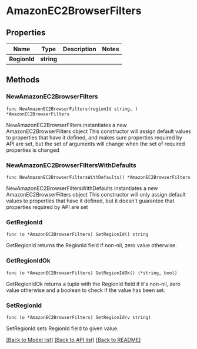 # AmazonEC2BrowserFilters

## Properties

Name | Type | Description | Notes
------------ | ------------- | ------------- | -------------
**RegionId** | **string** |  | 

## Methods

### NewAmazonEC2BrowserFilters

`func NewAmazonEC2BrowserFilters(regionId string, ) *AmazonEC2BrowserFilters`

NewAmazonEC2BrowserFilters instantiates a new AmazonEC2BrowserFilters object
This constructor will assign default values to properties that have it defined,
and makes sure properties required by API are set, but the set of arguments
will change when the set of required properties is changed

### NewAmazonEC2BrowserFiltersWithDefaults

`func NewAmazonEC2BrowserFiltersWithDefaults() *AmazonEC2BrowserFilters`

NewAmazonEC2BrowserFiltersWithDefaults instantiates a new AmazonEC2BrowserFilters object
This constructor will only assign default values to properties that have it defined,
but it doesn't guarantee that properties required by API are set

### GetRegionId

`func (o *AmazonEC2BrowserFilters) GetRegionId() string`

GetRegionId returns the RegionId field if non-nil, zero value otherwise.

### GetRegionIdOk

`func (o *AmazonEC2BrowserFilters) GetRegionIdOk() (*string, bool)`

GetRegionIdOk returns a tuple with the RegionId field if it's non-nil, zero value otherwise
and a boolean to check if the value has been set.

### SetRegionId

`func (o *AmazonEC2BrowserFilters) SetRegionId(v string)`

SetRegionId sets RegionId field to given value.



[[Back to Model list]](../README.md#documentation-for-models) [[Back to API list]](../README.md#documentation-for-api-endpoints) [[Back to README]](../README.md)


